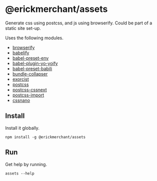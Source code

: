 # @erickmerchant/assets

Generate css using postcss, and js using browserify. Could be part of a static site set-up.

Uses the following modules.

- [browserify](http://browserify.org/)
- [babelify](https://github.com/babel/babelify)
- [babel-preset-env](https://github.com/babel/babel-preset-env)
- [babel-plugin-yo-yoify](https://github.com/goto-bus-stop/babel-plugin-yo-yoify#readme)
- [babel-preset-babili](https://github.com/babel/babili#readme)
- [bundle-collapser](https://github.com/substack/bundle-collapser)
- [exorcist](https://github.com/thlorenz/exorcist)
- [postcss](http://postcss.org/)
- [postcss-cssnext](http://cssnext.io/)
- [postcss-import](https://github.com/postcss/postcss-import#readme)
- [cssnano](http://cssnano.co/)

## Install

Install it globally.

```
npm install -g @erickmerchant/assets
```

## Run

Get help by running.

```
assets --help
```
